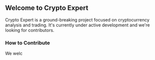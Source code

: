 ## Welcome to Crypto Expert
Crypto Expert is a ground-breaking project focused on cryptocurrency analysis and trading. It's currently under active development and we're looking for contributors.

### How to Contribute
We welc